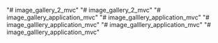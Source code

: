 "# image_gallery_2_mvc" 
"# image_gallery_2_mvc" 
"# image_gallery_application_mvc" 
"# image_galllery_application_mvc" 
"# image_galllery_application_mvc" 
"# image_galllery_application_mvc" 
"# image_galllery_application_mvc" 
